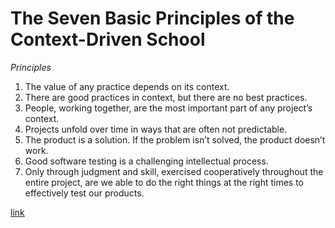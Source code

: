 # The Seven Basic Principles of the Context-Driven School

*Principles*

1. The value of any practice depends on its context.
2. There are good practices in context, but there are no best practices.
3. People, working together, are the most important part of any project’s context.
4. Projects unfold over time in ways that are often not predictable.
5. The product is a solution. If the problem isn’t solved, the product doesn’t work.
6. Good software testing is a challenging intellectual process.
7. Only through judgment and skill, exercised cooperatively throughout the entire project, are we able to do the right things at the right times to effectively test our products.

[link](http://context-driven-testing.com)
